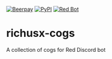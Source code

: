 [![Beerpay](https://beerpay.io/RichusX/richusx-cogs/badge.svg?style=flat-square)](https://beerpay.io/RichusX/richusx-cogs)
[![PyPI](https://img.shields.io/badge/Python-3.5-blue.svg?style=flat-square)](https://www.python.org/downloads/) 
[![Red Bot](https://img.shields.io/badge/Discord-Red%20Bot-red.svg?style=flat-square)](https://github.com/Twentysix26/Red-DiscordBot)

# richusx-cogs
A collection of cogs for Red Discord bot
